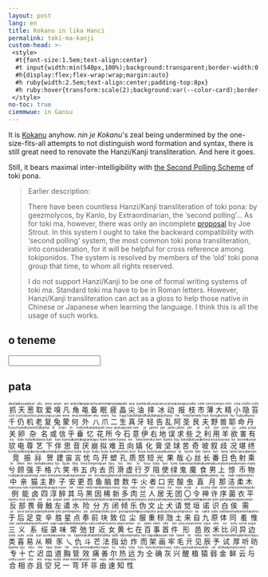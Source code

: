 ```yaml
---
layout: post
lang: en
title: Kokanu in lika Hanci
permalink: toki-ma-kanji
custom-head: >-
 <style>
  #t{font-size:1.5em;text-align:center}
  #t input{width:min(540px,100%);background:transparent;border-width:0 0 thin 0;color:inherit;font-size:inherit}
  #h{display:flex;flex-wrap:wrap;margin:auto}
  #h ruby{width:2.5em;text-align:center;padding-top:8px}
  #h ruby:hover{transform:scale(2);background:var(--color-card);border-radius:4px}
 </style>
no-toc: true
ciemmwue: in Gansu
---
```

It is [Kokanu](https://www.kokanu.com) anyhow.
*nin je Kokanu*'s zeal being undermined by the one-size-fits-all attempts to not distinguish word formation and syntax, there is still great need to renovate the Hanzi/Kanji transliteration. And here it goes.

Still, it bears maximal inter-intelligibility with [the Second Polling Scheme](https://sona.pona.la/wiki/sitelen_Kansi#Tencent_QQ_community_transliteration) of toki pona.

<!--more-->
> Earlier description:
>
> There have been countless Hanzi/Kanji transliteration of toki pona: by
geezmolycos, by Kanlo, by Extraordinarian, the ‘second polling’...
As for toki ma, however, there was only an incomplete
[proposal](https://www.reddit.com/r/tokima/comments/vcfd1n/proposal_a_3rd_writing_system_based_on_kanji/)
by Joe Strout. In this system I ought to take the backward compatibility with
‘second polling’ system, the most common toki pona transliteration, into
consideration, for it will be helpful for cross reference among tokiponidos.
The system is resolved by members of the ‘old’ toki pona
group that time, to whom all rights reserved.
>
> I do not support Hanzi/Kanji to be one of formal writing systems of toki ma.
Standard toki ma have to be in Roman letters. However, Hanzi/Kanji
transliteration can act as a gloss to help those native in Chinese or Japanese
when learning the language. I think this is all the usage of such works.

## o teneme
<section id=t>
<input type="text" name="trans" />
<p id="kokan-result"></p>
</section>

## pata

<!--
<ruby>丫<rt>a</rt></ruby>
<ruby>于<rt>an</rt></ruby>
<ruby>车<rt>ato</rt></ruby>
<ruby>坐<rt>sitija</rt></ruby>
-->
<section lang="cmn-Hans" id=h>
<ruby>抓<rt>akala</rt></ruby>
<ruby>天<rt>akasa</rt></ruby>
<ruby>葱<rt>alijun</rt></ruby>
<ruby>取<rt>alu</rt></ruby>
<ruby>爱<rt>amo</rt></ruby>
<ruby>嗅<rt>anan</rt></ruby>
<ruby>凡<rt>ani</rt></ruby>
<ruby>角<rt>ankolo</rt></ruby>
<ruby>黾<rt>anpipi</rt></ruby>
<ruby>备<rt>anta</rt></ruby>
<ruby>眠<rt>antomi</rt></ruby>
<ruby>疲<rt>anwije</rt></ruby>
<ruby>晶<rt>apaki</rt></ruby>
<ruby>尖<rt>asa</rt></ruby>
<ruby>油<rt>asete</rt></ruby>
<ruby>择<rt>cakuwa</rt></ruby>
<ruby>冰<rt>canu</rt></ruby>
<ruby>动<rt>canwa</rt></ruby>
<ruby>报<rt>cawapu</rt></ruby>
<ruby>枝<rt>ceke</rt></ruby>
<ruby>市<rt>cele</rt></ruby>
<ruby>薄<rt>cenci</rt></ruby>
<ruby>大<rt>cenpo</rt></ruby>
<ruby>精<rt>cimi</rt></ruby>
<ruby>小<rt>cina</rt></ruby>
<ruby>隐<rt>cisilin</rt></ruby>
<ruby>笞<rt>cohi</rt></ruby>
<ruby>千<rt>con</rt></ruby>
<ruby>仍<rt>conca</rt></ruby>
<ruby>机<rt>conto</rt></ruby>
<ruby>老<rt>cune</rt></ruby>
<ruby>复<rt>cunpu</rt></ruby>
<ruby>兔<rt>cuwi</rt></ruby>
<ruby>蒙<rt>eme</rt></ruby>
<ruby>何<rt>ena</rt></ruby>
<ruby>外<rt>enteken</rt></ruby>
<ruby>八<rt>etu</rt></ruby>
<ruby>爪<rt>ewin</rt></ruby>
<ruby>二<rt>ha</rt></ruby>
<ruby>生<rt>haja</rt></ruby>
<ruby>真<rt>hakiki</rt></ruby>
<ruby>牙<rt>hakoli</rt></ruby>
<ruby>轻<rt>haluko</rt></ruby>
<ruby>告<rt>hapijo</rt></ruby>
<ruby>乱<rt>haso</rt></ruby>
<ruby>阿<rt>he</rt></ruby>
<ruby>圣<rt>hela</rt></ruby>
<ruby>艮<rt>henelo</rt></ruby><!--gender用什么...-->
<ruby>夫<rt>hon</rt></ruby>
<ruby>野<rt>honja</rt></ruby>
<ruby>兽<rt>hoton</rt></ruby>
<ruby>耶<rt>hu</rt></ruby><!--结束词-->
<ruby>命<rt>hukun</rt></ruby>
<ruby>丹<rt>hunsi</rt></ruby>
<ruby>关<rt>husu</rt></ruby>
<ruby>卵<rt>huwa</rt></ruby>
<ruby>杂<rt>huwanho</rt></ruby>
<ruby>名<rt>ikama</rt></ruby>
<ruby>或<rt>ili</rt></ruby>
<ruby>信<rt>iman</rt></ruby>
<ruby>乎<rt>in</rt></ruby>
<ruby>垂<rt>inalo</rt></ruby>
<ruby>忆<rt>inkatan</rt></ruby>
<ruby>花<rt>inpali</rt></ruby>
<ruby>所<rt>insu</rt></ruby>
<ruby>今<rt>iputu</rt></ruby>
<ruby>石<rt>ipuwe</rt></ruby>
<ruby>意<rt>iwe</rt></ruby>
<ruby>伊<rt>ja</rt></ruby>
<ruby>右<rt>jamin</rt></ruby>
<ruby>地<rt>jan</rt></ruby>
<ruby>误<rt>janlu</rt></ruby>
<ruby>求<rt>jatan</rt></ruby><!--二票作田,还是改了-->
<ruby>些<rt>jati</rt></ruby>
<ruby>之<rt>je</rt></ruby>
<ruby>利<rt>joli</rt></ruby>
<ruby>用<rt>jon</rt></ruby>
<ruby>羊<rt>jone</rt></ruby>
<ruby>欲<rt>ju</rt></ruby>
<ruby>害<rt>juka</rt></ruby>
<ruby>有<rt>junja</rt></ruby>
<ruby>欤<rt>ka</rt></ruby><!--呃-->
<ruby>电<rt>kaki</rt></ruby>
<ruby>尊<rt>kalan</rt></ruby>
<ruby>艺<rt>kalawa</rt></ruby>
<ruby>下<rt>kali</rt></ruby>
<ruby>伴<rt>kan</rt></ruby>
<ruby>思<rt>kanisa</rt></ruby>
<ruby>音<rt>kanta</rt></ruby>
<ruby>厌<rt>kapan</rt></ruby>
<ruby>崩<rt>kapu</rt></ruby>
<ruby>拟<rt>kate</rt></ruby>
<ruby>难<rt>katin</rt></ruby>
<ruby>丑<rt>kawa</rt></ruby><!--二票jaki-->
<ruby>向<rt>ke</rt></ruby>
<ruby>嬉<rt>kela</rt></ruby>
<ruby>化<rt>kemika</rt></ruby>
<ruby>膏<rt>ken</rt></ruby>
<ruby>坚<rt>kijeta</rt></ruby>
<ruby>球<rt>kiju</rt></ruby>
<ruby>苦<rt>kikolo</rt></ruby>
<ruby>奇<rt>kikuwa</rt></ruby>
<ruby>坡<rt>kilima</rt></ruby>
<ruby>叙<rt>kisa</rt></ruby>
<ruby>歧<rt>kisowa</rt></ruby>
<ruby>况<rt>ko</rt></ruby>
<ruby>堪<rt>konen</rt></ruby>
<ruby>终<rt>konje</rt></ruby>
<ruby>竞<rt>konkulen</rt></ruby>
<ruby>振<rt>konpa</rt></ruby>
<ruby>祘<rt>konpute</rt></ruby>
<ruby>贺<rt>kontatu</rt></ruby>
<ruby>建<rt>kosan</rt></ruby>
<ruby>宙<rt>komo</rt></ruby>
<ruby>言<rt>kota</rt></ruby>
<ruby>忧<rt>kujo</rt></ruby>
<ruby>鸟<rt>kuku</rt></ruby>
<ruby>开<rt>kula</rt></ruby>
<ruby>塑<rt>kumi</rt></ruby>
<ruby>孔<rt>kumon</rt></ruby>
<ruby>质<rt>kun</rt></ruby>
<ruby>怒<rt>kusa</rt></ruby>
<ruby>短<rt>kuto</rt></ruby>
<ruby>光<rt>kuwan</rt></ruby>
<ruby>果<rt>kuwosi</rt></ruby>
<ruby>哉<rt>la</rt></ruby>
<ruby>心<rt>lacito</rt></ruby>
<ruby>丝<rt>laki</rt></ruby>
<ruby>长<rt>lamo</rt></ruby>
<ruby>番<rt>lan</rt></ruby>
<ruby>日<rt>lana</rt></ruby>
<ruby>色<rt>lanki</rt></ruby>
<ruby>射<rt>lansa</rt></ruby>
<ruby>乘<rt>lantan</rt></ruby>
<ruby>兮<rt>le</rt></ruby>
<ruby>顾<rt>lekin</rt></ruby>
<ruby>强<rt>len</rt></ruby>
<ruby>手<rt>lenka</rt></ruby>
<ruby>格<rt>leseka</rt></ruby>
<ruby>六<rt>lijo</rt></ruby>
<ruby>笑<rt>lijule</rt></ruby>
<ruby>书<rt>lika</rt></ruby>
<ruby>五<rt>lima</rt></ruby>
<ruby>内<rt>limijen</rt></ruby>
<ruby>去<rt>lipan</rt></ruby><!--weka-->
<ruby>页<rt>lipu</rt></ruby>
<ruby>滑<rt>lisi</rt></ruby>
<ruby>虚<rt>lito</rt></ruby>
<ruby>行<rt>lo</rt></ruby>
<ruby>歹<rt>loso</rt></ruby>
<ruby>阻<rt>luka</rt></ruby>
<ruby>使<rt>lun</rt></ruby>
<ruby>绿<rt>lunti</rt></ruby>
<ruby>鬼<rt>luwa</rt></ruby>
<ruby>魔<rt>maciko</rt></ruby>
<ruby>食<rt>makan</rt></ruby>
<ruby>男<rt>maku</rt></ruby>
<ruby>上<rt>malo</rt></ruby>
<ruby>惊<rt>mamaki</rt></ruby>
<ruby>币<rt>mani</rt></ruby>
<ruby>物<rt>mata</rt></ruby>
<ruby>中<rt>matija</rt></ruby>
<ruby>亲<rt>matuwa</rt></ruby>
<ruby>猫<rt>meja</rt></ruby>
<ruby>主<rt>men</rt></ruby>
<ruby>尠<rt>menu</rt></ruby>
<ruby>子<rt>menwa</rt></ruby>
<ruby>安<rt>mepu</rt></ruby>
<ruby>更<rt>mese</rt></ruby>
<ruby>吾<rt>mi</rt></ruby>
<ruby>鱼<rt>micin</rt></ruby>
<ruby>脑<rt>mijalo</rt></ruby>
<ruby>昔<rt>minuli</rt></ruby>
<ruby>数<rt>mita</rt></ruby>
<ruby>牛<rt>momu</rt></ruby>
<ruby>火<rt>moto</rt></ruby>
<ruby>者<rt>mu</rt></ruby>
<ruby>口<rt>muku</rt></ruby>
<ruby>完<rt>mulu</rt></ruby>
<ruby>酸<rt>muncu</rt></ruby>
<ruby>虫<rt>musi</rt></ruby>
<ruby>直<rt>mutakin</rt></ruby>
<ruby>月<rt>muwesi</rt></ruby>
<ruby>那<rt>na</rt></ruby>
<ruby>洁<rt>naki</rt></ruby>
<ruby>柔<rt>nalan</rt></ruby>
<ruby>木<rt>namu</rt></ruby>
<ruby>例<rt>namuna</rt></ruby>
<ruby>能<rt>nan</rt></ruby>
<ruby>卤<rt>nankin</rt></ruby>
<ruby>四<rt>nanku</rt></ruby>
<ruby>淳<rt>napa</rt></ruby>
<ruby>醉<rt>nase</rt></ruby>
<ruby>其<rt>ne</rt></ruby>
<ruby>马<rt>neje</rt></ruby>
<ruby>黑<rt>nelo</rt></ruby>
<ruby>因<rt>nenka</rt></ruby>
<ruby>稀<rt>nepa</rt></ruby>
<ruby>新<rt>neso</rt></ruby>
<ruby>多<rt>niju</rt></ruby>
<ruby>肉<rt>niku</rt></ruby>
<ruby>兰<rt>nile</rt></ruby>
<ruby>人<rt>nin</rt></ruby>
<ruby>居<rt>niwa</rt></ruby>
<ruby>无<rt>no</rt></ruby>
<ruby>团<rt>non</rt></ruby>
<ruby>〇<rt>nula</rt></ruby>
<ruby>令<rt>o</rt></ruby>
<ruby>神<rt>ocota</rt></ruby>
<ruby>许<rt>oke</rt></ruby>
<ruby>序<rt>onin</rt></ruby>
<ruby>菌<rt>onko</rt></ruby>
<ruby>衣<rt>onton</rt></ruby>
<ruby>平<rt>opoki</rt></ruby>
<ruby>反<rt>opotu</rt></ruby>
<ruby>部<rt>osa</rt></ruby>
<ruby>畏<rt>osole</rt></ruby>
<ruby>骨<rt>oti</rt></ruby>
<ruby>触<rt>pa</rt></ruby>
<ruby>左<rt>pajan</rt></ruby>
<ruby>遣<rt>pan</rt></ruby>
<ruby>水<rt>pani</rt></ruby>
<ruby>险<rt>pankosi</rt></ruby>
<ruby>分<rt>panli</rt></ruby>
<ruby>方<rt>pansin</rt></ruby>
<ruby>闭<rt>panta</rt></ruby>
<ruby>倾<rt>papon</rt></ruby>
<ruby>乐<rt>pasan</rt></ruby>
<ruby>伪<rt>pasu</rt></ruby>
<ruby>文<rt>pata</rt></ruby>
<ruby>止<rt>patun</rt></ruby>
<ruby>犬<rt>pawo</rt></ruby>
<ruby>请<rt>peko</rt></ruby>
<ruby>觉<rt>pela</rt></ruby>
<ruby>垣<rt>pelete</rt></ruby>
<ruby>诺<rt>peman</rt></ruby>
<ruby>识<rt>pen</rt></ruby>
<ruby>白<rt>penpe</rt></ruby>
<ruby>俟<rt>pese</rt></ruby>
<ruby>需<rt>pesuwan</rt></ruby>
<ruby>于<rt>pi</rt></ruby>
<ruby>后<rt>pice</rt></ruby>
<ruby>足<rt>picijo</rt></ruby>
<ruby>变<rt>pijen</rt></ruby>
<ruby>辛<rt>pikante</rt></ruby>
<ruby>胜<rt>pilu</rt></ruby>
<ruby>星<rt>pintan</rt></ruby>
<ruby>点<rt>pintu</rt></ruby>
<ruby>奉<rt>po</rt></ruby>
<ruby>前<rt>polan</rt></ruby>
<ruby>块<rt>poloko</rt></ruby>
<ruby>致<rt>pon</rt></ruby>
<ruby>位<rt>posa</rt></ruby>
<ruby>尘<rt>powele</rt></ruby>
<ruby>服<rt>pucun</rt></ruby>
<ruby>重<rt>puka</rt></ruby>
<ruby>棕<rt>pula</rt></ruby>
<ruby>虺<rt>pulusi</rt></ruby>
<ruby>土<rt>pumi</rt></ruby>
<ruby>来<rt>putuci</rt></ruby>
<ruby>自<rt>sa</rt></ruby>
<ruby>九<rt>saka</rt></ruby>
<ruby>原<rt>sala</rt></ruby>
<ruby>体<rt>salila</rt></ruby>
<ruby>同<rt>saman</rt></ruby>
<ruby>羞<rt>saminta</rt></ruby>
<ruby>惟<rt>samo</rt></ruby>
<ruby>三<rt>san</rt></ruby>
<ruby>义<rt>sankan</rt></ruby>
<ruby>系<rt>sanpanti</rt></ruby>
<ruby>绥<rt>santi</rt></ruby>
<ruby>录<rt>sapi</rt></ruby>
<ruby>味<rt>sapole</rt></ruby><!--TODO-->
<ruby>常<rt>satalan</rt></ruby>
<ruby>弛<rt>satilu</rt></ruby>
<ruby>甘<rt>satu</rt></ruby>
<ruby>近<rt>sekano</rt></ruby>
<ruby>女<rt>sena</rt></ruby>
<ruby>黄<rt>sepo</rt></ruby>
<ruby>七<rt>setan</rt></ruby>
<ruby>在<rt>si</rt></ruby>
<ruby>百<rt>sijen</rt></ruby>
<ruby>事<rt>sikin</rt></ruby>
<ruby>首<rt>sila</rt></ruby>
<ruby>件<rt>sin</rt></ruby>
<ruby>形<rt>sincuwan</rt></ruby>
<ruby>邑<rt>sinsi</rt></ruby>
<ruby>败<rt>sipa</rt></ruby>
<ruby>禾<rt>sito</rt></ruby>
<ruby>比<rt>so</rt></ruby>
<ruby>问<rt>solu</rt></ruby>
<ruby>异<rt>sone</rt></ruby>
<ruby>边<rt>sopa</rt></ruby>
<ruby>类<rt>soto</rt></ruby>
<ruby>喜<rt>suki</rt></ruby>
<ruby>易<rt>sula</rt></ruby>
<ruby>从<rt>sun</rt></ruby>
<ruby>瞬<rt>sunkan</rt></ruby>
<ruby>豕<rt>suwina</rt></ruby>
<ruby>乀<rt>ta</rt></ruby>
<ruby>仇<rt>tajen</rt></ruby>
<ruby>斗<rt>takaha</rt></ruby>
<ruby>芒<rt>takilo</rt></ruby>
<ruby>法<rt>talika</rt></ruby>
<ruby>指<rt>talili</rt></ruby>
<ruby>幼<rt>talun</rt></ruby>
<ruby>炸<rt>tamaka</rt></ruby>
<ruby>而<rt>tan</rt></ruby>
<ruby>架<rt>tapala</rt></ruby>
<ruby>画<rt>tasuwi</rt></ruby>
<ruby>牢<rt>tati</rt></ruby>
<ruby>毛<rt>tawe</rt></ruby>
<ruby>亓<rt>te</rt></ruby>
<ruby>见<rt>teka</rt></ruby>
<ruby>辰<rt>ten</rt></ruby>
<ruby>予<rt>tene</rt></ruby>
<ruby>试<rt>teneme</rt></ruby>
<ruby>厚<rt>tenja</rt></ruby>
<ruby>听<rt>tenkin</rt></ruby>
<ruby>昉<rt>tepu</rt></ruby>
<ruby>专<rt>tijante</rt></ruby>
<ruby>十<rt>tiju</rt></ruby>
<ruby>亡<rt>tiku</rt></ruby>
<ruby>迟<rt>tile</rt></ruby>
<ruby>皿<rt>tipa</rt></ruby>
<ruby>道<rt>titan</rt></ruby>
<ruby>胸<rt>titi</rt></ruby>
<ruby>管<rt>tolu</rt></ruby>
<ruby>效<rt>tomiwa</rt></ruby>
<ruby>痛<rt>tonko</rt></ruby>
<ruby>善<rt>tope</rt></ruby>
<ruby>尔<rt>tu</rt></ruby>
<ruby>热<rt>tuko</rt></ruby>
<ruby>远<rt>tula</rt></ruby>
<ruby>为<rt>tun</rt></ruby>
<ruby>仝<rt>tunci</rt></ruby>
<ruby>确<rt>tuntan</rt></ruby>
<ruby>灰<rt>tusa</rt></ruby>
<ruby>兴<rt>tutu</rt></ruby>
<ruby>醒<rt>ujanu</rt></ruby>
<ruby>植<rt>ukama</rt></ruby><!--原来的木-->
<ruby>猿<rt>ukiki</rt></ruby>
<ruby>弱<rt>uli</rt></ruby>
<ruby>金<rt>ulokan</rt></ruby>
<ruby>鲜<rt>umami</rt></ruby>
<ruby>云<rt>umo</rt></ruby>
<ruby>与<rt>un</rt></ruby>
<ruby>合<rt>unitu</rt></ruby>
<ruby>相<rt>usen</rt></ruby>
<ruby>亦<rt>uta</rt></ruby>
<ruby>且<rt>wa</rt></ruby><!--...-->
<ruby>空<rt>waju</rt></ruby>
<ruby>兄<rt>wala</rt></ruby>
<ruby>一<rt>wan</rt></ruby>
<ruby>弯<rt>wanku</rt></ruby>
<ruby>环<rt>watan</rt></ruby>
<ruby>非<rt>we</rt></ruby>
<ruby>由<rt>wija</rt></ruby>
<ruby>速<rt>wiki</rt></ruby>
<ruby>知<rt>wisan</rt></ruby>
<ruby>性<rt>wonpa</rt></ruby>
</section>

<script>
标点 = { '“': ' 「 ', '”': ' 」 ', ',': ' 、 ', '.': ' 。 ', '?': ' ？ ', '!': ' ！ ', ':': ' ： ' };
表 = {};
function 刡() {
	document.getElementById('kokan-result').innerText =
		document.getElementsByTagName('input')[0].value.split('').map(
		(x) => 标点[x] || x).join('').split(' ').map((x) => 表[x] || x).join('');
}

function debounce(func, delay) {
	let timeout
	return function () {
		const _this = this, args = [...arguments]
		if (!timeout)
			func.apply(_this, args)
		timeout = setTimeout(function () {
			func.apply(_this, args)
		}, delay)
	}
}
window.onload = () => {
	function 入(x) {
		if (x.nodeType != 1)
			return;
		表[x.lastChild.innerText] = x.firstChild.nodeValue;
	}
	document.getElementById('h').childNodes.forEach(入)
	document.querySelector('#t input').oninput = debounce(刡, 777)
};

